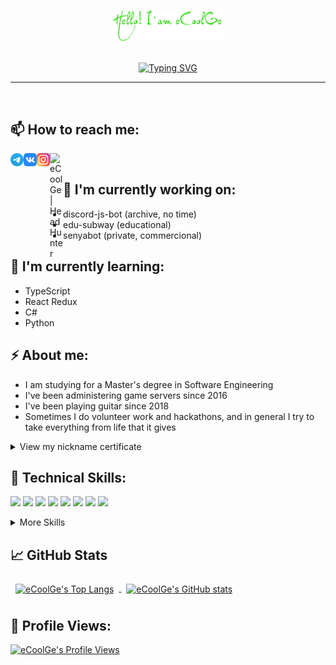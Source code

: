 <p align="center">
  <a href="https://github.com/eCoolGe" target="_blank" rel="noreferrer"><img style="width:35%" src="https://github.com/eCoolGe/eCoolGe/blob/main/assets/readme_logo.png" alt="my banner"></a>
</p>
<br />
<div align="center"> <!-- https://github.com/denvercoder1/readme-typing-svg -->
<a href="https://github.com/eCoolGe"><img src="https://readme-typing-svg.demolab.com?font=Noto+Sans&weight=500&size=16&pause=1000&color=C9D1D9&center=true&vCenter=true&width=600&height=20&lines=I'm+a+Front-end+Web+Developer+%F0%9F%91%A8%F0%9F%8F%BB%E2%80%8D%F0%9F%92%BB!;I'm+a+Bachelor+of+Information+Systems+and+Technologies+%F0%9F%8E%93!;I'm+a+Master+of+Software+Engineering+%F0%9F%92%BB!" alt="Typing SVG" /></a>
  </div>
<hr />
<br />

## 📫 How to reach me:


<a href="https://t.me/eCoolGe" target="_blank"><img align="left" src="https://github.com/eCoolGe/eCoolGe/blob/main/assets/icons/telegram.svg" alt="eCoolGe | Telegram" width="21px"/></a>
<a href="https://vk.com/eCoolGe" target="_blank"><img align="left" src="https://github.com/eCoolGe/eCoolGe/blob/main/assets/icons/vk.svg" alt="eCoolGe | VK" width="21px"/></a>
<a href="https://instagram.com/eCoolGe" target="_blank"><img align="left" src="https://github.com/eCoolGe/eCoolGe/blob/main/assets/icons/instagram.svg" alt="eCoolGe | Instagram" width="21px"/></a>
<a href="https://rostov.hh.ru/applicant/resumes/view?resume=74862089ff0b3563af0039ed1f6b39776c4f38" target="_blank"><img align="left" src="https://tech.hh.ru/api/logos/min-hh-red.png" alt="eCoolGe | HeadHunter" width="21px"/></a>
<br>

## 🔭 I'm currently working on:

- discord-js-bot (archive, no time)
- edu-subway (educational)
- senyabot (private, commercional)

## 🌱 I'm currently learning:

- TypeScript
- React Redux
- C#
- Python

## ⚡ About me:

- I am studying for a Master's degree in Software Engineering
- I've been administering game servers since 2016
- I've been playing guitar since 2018
- Sometimes I do volunteer work and hackathons, and in general I try to take everything from life that it gives

<details>
<summary>View my nickname certificate</summary>

<br>
  
😄 I will be grateful for clicks on the link, it helps to increase the level of the certificate, although it's just entertainment
  
<a href="https://mynickname.com/eCoolGe" target="_blank"><img src="https://mynickname.com/img.php?id=1241314&sert=1" alt="Сертификат на никнейм eCoolGe" border="0" /></a>

</details>
  
## 💼 Technical Skills:

<!--
https://simpleicons.org/?q=boot
https://shields.io
-->
![](https://img.shields.io/badge/Code-React-informational?style=flat&logo=react&logoColor=white&color=3ADC1E)
![](https://img.shields.io/badge/Code-Redux-informational?style=flat&logo=Redux&logoColor=white&color=3ADC1E)
![](https://img.shields.io/badge/Code-JavaScript-informational?style=flat&logo=JavaScript&logoColor=white&color=3ADC1E)
![](https://img.shields.io/badge/Code-TypeScript-informational?style=flat&logo=TypeScript&logoColor=white&color=3ADC1E)
![](https://img.shields.io/badge/Code-CSharp-informational?style=flat&logo=c-sharp&logoColor=white&color=3ADC1E)
![](https://img.shields.io/badge/Code-Python-informational?style=flat&logo=python&logoColor=white&color=3ADC1E)
![](https://img.shields.io/badge/Code-YandexDB-informational?style=flat&logo=YandexDB&logoColor=white&color=3ADC1E)
![](https://img.shields.io/badge/Code-MySQL-informational?style=flat&logo=MySQL&logoColor=white&color=3ADC1E)

<details>
<summary>More Skills</summary>
<br>

![](https://img.shields.io/badge/Style-CSS-informational?style=flat&logo=css3&logoColor=white&color=3ADC1E)
![](https://img.shields.io/badge/Style-Sass-informational?style=flat&logo=Sass&logoColor=white&color=3ADC1E)
![](https://img.shields.io/badge/Style-Bootstrap-informational?style=flat&logo=Bootstrap&logoColor=white&color=3ADC1E)

<br>

![](https://img.shields.io/badge/Tools-NPM-informational?style=flat&logo=npm&logoColor=white&color=3ADC1E)
![](https://img.shields.io/badge/Tools-Postman-informational?style=flat&logo=Postman&logoColor=white&color=3ADC1E)
![](https://img.shields.io/badge/Tools-Photoshop-informational?style=flat&logo=Adobe-Photoshop&logoColor=white&color=3ADC1E)
![](https://img.shields.io/badge/Tools-Git-informational?style=flat&logo=Git&logoColor=white&color=3ADC1E)
![](https://img.shields.io/badge/Tools-GitHub-informational?style=flat&logo=GitHub&logoColor=white&color=3ADC1E)
![](https://img.shields.io/badge/Tools-IntelliJ_IDEA-informational?style=flat&logo=IntelliJ-IDEA&logoColor=white&color=3ADC1E)
![](https://img.shields.io/badge/Tools-Visual_Studio-informational?style=flat&logo=Visual-Studio&logoColor=white&color=3ADC1E)
![](https://img.shields.io/badge/Tools-VS_Code-informational?style=flat&logo=Visual-Studio-Code&logoColor=white&color=3ADC1E)
![](https://img.shields.io/badge/Tools-Google_Sheets-informational?style=flat&logo=Google-Sheets&logoColor=white&color=3ADC1E)

</details>


## 📈 GitHub Stats

<a href="https://github.com/eCoolGe">
  <img align="center" style="margin:0.5rem" src="https://github-readme-stats-5mfnlxk67-ecoolge.vercel.app/api/top-langs/?username=eCoolGe&hide=autohotkey,handlebars,html,css&bg_color=60,005238,FFCD00&title_color=fff&text_color=fff&border_color=000" alt="eCoolGe's Top Langs"/>
</a>
<a href="https://github.com/eCoolGe">
  <img align="center" style="margin:0.5rem" src="https://github-readme-stats-5mfnlxk67-ecoolge.vercel.app/api?username=eCoolGe&show_icons=true&line_height=27&count_private=true&bg_color=60,005238,FFCD00&title_color=fff&text_color=fff&border_color=000&icon_color=4AB097" alt="eCoolGe's GitHub stats" />
</a>

## 👀 Profile Views:

<!-- https://github.com/antonkomarev/github-profile-views-counter -->
[![eCoolGe's Profile Views](https://komarev.com/ghpvc/?username=ecoolge&color=green&style=for-the-badge&label=Count)](https://github.com/eCoolGe)

<!--
**eCoolGe/eCoolGe** is a ✨ _special_ ✨ repository because its `README.md` (this file) appears on your GitHub profile.

Here are some ideas to get you started:

- 🔭 I’m currently working on ...
- 🌱 I’m currently learning ...
- 👯 I’m looking to collaborate on ...
- 🤔 I’m looking for help with ...
- 💬 Ask me about ...
- 📫 How to reach me: ...
- 😄 Pronouns: ...
- ⚡ Fun fact: ...

<h4 align="center">
I'm a Front-end Web Developer 💻!
</h4>

[![eCoolGe's Top Langs](https://github-readme-stats-5mfnlxk67-ecoolge.vercel.app/api/top-langs/?username=eCoolGe&layout=compact&hide=autohotkey,handlebars&theme=dark)](https://github.com/eCoolGe)
[![eCoolGe's GitHub stats](https://github-readme-stats-5mfnlxk67-ecoolge.vercel.app/api?username=eCoolGe&show_icons=true&theme=dark)](https://github.com/eCoolGe)

[![eCoolGe's Top Langs](https://github-readme-stats-5mfnlxk67-ecoolge.vercel.app/api/top-langs/?username=eCoolGe&layout=compact&hide=autohotkey,handlebars&bg_color=10,0fd64f,f8ef42&title_color=fff&text_color=fff&border_color=000)](https://github.com/eCoolGe)
[![eCoolGe's GitHub stats](https://github-readme-stats-5mfnlxk67-ecoolge.vercel.app/api?username=eCoolGe&bg_color=10,0fd64f,f8ef42&title_color=fff&text_color=fff&border_color=000)](https://github.com/eCoolGe)

[![eCoolGe's Top Langs](https://github-readme-stats-5mfnlxk67-ecoolge.vercel.app/api/top-langs/?username=eCoolGe&hide=autohotkey,handlebars&bg_color=60,005238,FFCD00&title_color=fff&text_color=fff&border_color=000)](https://github.com/eCoolGe)
[![eCoolGe's GitHub stats](https://github-readme-stats-5mfnlxk67-ecoolge.vercel.app/api?username=eCoolGe&bg_color=60,005238,FFCD00&title_color=fff&text_color=fff&border_color=000)](https://github.com/eCoolGe)
-->
